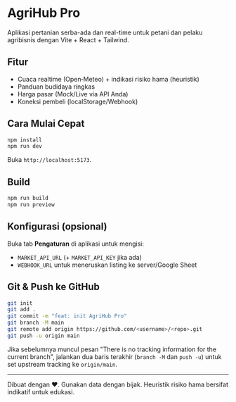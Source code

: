 # AgriHub Pro

Aplikasi pertanian serba-ada dan real-time untuk petani dan pelaku agribisnis dengan Vite + React + Tailwind.

## Fitur
- Cuaca realtime (Open‑Meteo) + indikasi risiko hama (heuristik)
- Panduan budidaya ringkas
- Harga pasar (Mock/Live via API Anda)
- Koneksi pembeli (localStorage/Webhook)

## Cara Mulai Cepat
```bash
npm install
npm run dev
```

Buka `http://localhost:5173`.

## Build
```bash
npm run build
npm run preview
```

## Konfigurasi (opsional)
Buka tab **Pengaturan** di aplikasi untuk mengisi:
- `MARKET_API_URL` (+ `MARKET_API_KEY` jika ada)
- `WEBHOOK_URL` untuk meneruskan listing ke server/Google Sheet

## Git & Push ke GitHub
```bash
git init
git add .
git commit -m "feat: init AgriHub Pro"
git branch -M main
git remote add origin https://github.com/<username>/<repo>.git
git push -u origin main
```

Jika sebelumnya muncul pesan "There is no tracking information for the current branch", jalankan dua baris terakhir (`branch -M` dan `push -u`) untuk set upstream tracking ke `origin/main`.

---
Dibuat dengan ❤️. Gunakan data dengan bijak. Heuristik risiko hama bersifat indikatif untuk edukasi.
